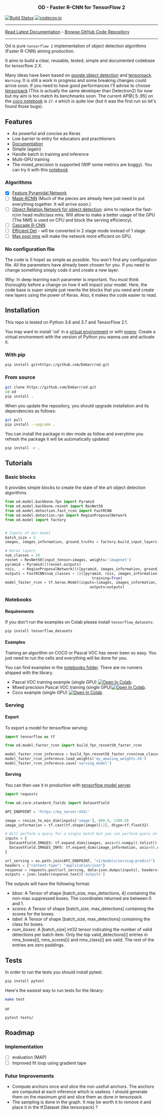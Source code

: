 <h3 align="center">
<p>OD - Faster R-CNN for TensorFlow 2
</h3>

[![Build Status](https://img.shields.io/travis/TheAlgorithms/Python.svg?label=Travis%20CI&logo=travis&style=flat-square)](https://travis-ci.com/EmGarr/od)
[![codecov.io](https://codecov.io/gh/EmGarr/od/coverage.svg?branch=master)](https://codecov.io/gh/EmGarr/od/?branch=master)
_________________

[Read Latest Documentation](https://emgarr.github.io/od/) - [Browse GitHub Code Repository](https://github.com/EmGarr/od)
_________________


Od is pure `tensorflow 2` implementation of object detection algorithms (Faster R-CNN) aiming production.

It aims to build a clear, reusable, tested, simple and documented codebase for tensorflow 2.X.

Many ideas have been based on [google object detection](https://github.com/tensorflow/models/tree/master/research/object_detection) and [tensorpack](https://github.com/tensorpack/tensorpack/tree/master/examples/FasterRCNN).
 `Warning`: It is still a work in progress and some breaking changes could arrive soon. If you need to have good performances I'll advise to choose [tensorpack](https://github.com/tensorpack/tensorpack/tree/master/examples/FasterRCNN) (This is actually the same developer than Detectron2) for now but my aim is too match its benchmarks soon. The current AP@[.5:.95] on the [coco notebook](https://colab.research.google.com/github/EmGarr/od/blob/master/notebooks/coco_training.ipynb) is `27.4` which is quite low (but it was the first run so let's found those bugs). 


## Features

- As powerful and concise as Keras
- Low barrier to entry for educators and practitioners
- [Documentation](https://emgarr.github.io/od/)
- Simple (again)
- Handle batch in training and inference
- Multi-GPU training
- The mixed_precision is supported (WIP some metrics are buggy). You can try it with this [notebook](https://colab.research.google.com/github/EmGarr/od/blob/master/notebooks/mixed_precision_pascal_voc_training_fpn50.ipynb)

### Algorithms

- [x] [Feature Pyramidal Network](https://arxiv.org/abs/1612.03144) 
- [ ] [Mask-RCNN](https://arxiv.org/abs/1703.06870) (Much of the pieces are already here just need to put everything together. It will arrive soon.)
- [ ] [Object Relation Network for object detection](https://arxiv.org/abs/1711.11575): aims to replace the fast-rcnn head multiclass nms. Will allow to make a better usage of the GPU (The NMS is used on CPU and block the serving efficiency).
- [ ] [Cascade R-CNN](https://arxiv.org/abs/1906.09756)
- [ ] [Efficient Det](https://arxiv.org/pdf/1911.09070.pdf) - will be converted in 2 stage mode instead of 1 stage 
- [ ] [Max pool nms](http://openaccess.thecvf.com/content_CVPR_2019/papers/Cai_MaxpoolNMS_Getting_Rid_of_NMS_Bottlenecks_in_Two-Stage_Object_Detectors_CVPR_2019_paper.pdf) will make the network more efficient on GPU.

### No configuration file

The code is (I hope) as simple as possible. You won't find any configuration file. All the parameters have already been chosen for you. If you need to change something simply code it and create a new layer.

Why: In deep learning each parameter is important. You must think thoroughly before a change on how it will impact your model. Here, the code base is super simple just rewrite the blocks that you need and create new layers using the power of Keras. Also, it makes the code easier to read.

## Installation

This repo is tested on Python 3.6 and 3.7 and TensorFlow 2.1.

You may want to install 'od' in a [virtual environment](https://docs.python.org/3/library/venv.html) or with [pyenv](https://github.com/pyenv/pyenv). Create a virtual environment with the version of Python you wanna use and activate it.

### With pip

```bash
pip install git+https://github.com/EmGarr/od.git
```

### From source

```bash
git clone https://github.com/EmGarr/od.git
cd od 
pip install .
```

When you update the repository, you should upgrade installation and its dependencies as follows:

```bash
git pull
pip install --upgrade .
```

You can install the package in dev mode as follow and everytime you refresh the package it will be automatically updated:

```bash
pip install -e .
```

## Tutorials

### Basic blocks

It provides simple blocks to create the state of the art object detection algorithms.

```python
from od.model.backbone.fpn import Pyramid
from od.model.backbone.resnet import ResNet50
from od.model.detection.fast_rcnn import FastRCNN
from od.model.detection.rpn import RegionProposalNetwork
from od.model import factory


# Inputs of our model
batch_size = 2
images, images_information, ground_truths = factory.build_input_layers(training=True, batch_size=batch_size)

# Keras layers
num_classes = 20
resnet = ResNet50(input_tensor=images, weights='imagenet')
pyramid = Pyramid()(resnet.outputs)
rois, _ = RegionProposalNetwork()([pyramid, images_information, ground_truths], training=True)
outputs = FastRCNN(num_classes + 1)([pyramid, rois, images_information, ground_truths],
                                        training=True)
model_faster_rcnn = tf.keras.Model(inputs=[images, images_information, ground_truths],
                                       outputs=outputs)
```

### Notebooks

#### Requirements

If you don't run the examples on Colab please install `tensorflow_datasets`:

```bash
pip install tensorflow_datasets
```

#### Examples

Training an algorithm on COCO or Pascal VOC has never been so easy. You just need to run the cells and everything will be done for you. 

You can find examples in the [notebooks folder](./notebooks). There are no runners shipped with the library.

- Pascal VOC training example (single GPU) [![Open In Colab](https://colab.research.google.com/assets/colab-badge.svg)](https://colab.research.google.com/github/EmGarr/od/blob/master/notebooks/pascal_voc_training_fpn50.ipynb).
- Mixed precision Pascal VOC training (single GPU)[![Open In Colab](https://colab.research.google.com/assets/colab-badge.svg)](https://colab.research.google.com/github/EmGarr/od/blob/master/notebooks/mixed_precision_pascal_voc_training_fpn50.ipynb).
- Coco example (single GPU) [![Open In Colab](https://colab.research.google.com/assets/colab-badge.svg)](https://colab.research.google.com/github/EmGarr/od/blob/master/notebooks/coco_training.ipynb).

### Serving

#### Export

To export a model for tensorflow serving:

```python
import tensorflow as tf

from od.model.faster_rcnn import build_fpn_resnet50_faster_rcnn

model_faster_rcnn_inference = build_fpn_resnet50_faster_rcnn(num_classes, None, training=False)
model_faster_rcnn_inference.load_weights('my_amazing_weights.h5')
model_faster_rcnn_inference.save('serving_model')
```

#### Serving
You can then use it in production with [tensorflow model server](https://www.tensorflow.org/tfx/serving/docker).

```python
import requests

from od.core.standard_fields import DatasetField

API_ENDPOINT = 'https://my_server:XXX/'

image = resize_to_min_dim(inputs['image'], 800.0, 1300.0)
image_information = tf.cast(tf.shape(image)[:2], dtype=tf.float32)

# Will perform a query for a single batch but you can perform query on batch
inputs = {
  DatasetField.IMAGES: tf.expand_dims(images, axis=0).numpy().tolist(),
  DatasetField.IMAGES_INFO: tf.expand_dims(image_information, axis=0).numpy().tolist(),
}

url_serving = os.path.join(API_ENDPOINT, "v1/models/serving:predict")
headers = {"content-type": "application/json"}
response = requests.post(url_serving, data=json.dumps(inputs), headers=headers)
outputs = json.loads(response.text)['outputs']
```

The outputs will have the following format:

- *bbox*: A Tensor of shape [batch_size, max_detections, 4]
containing the non-max suppressed boxes. The coordinates returned are
between 0 and 1.
- *scores*: A Tensor of shape [batch_size, max_detections] containing
the scores for the boxes.
- *label*: A Tensor of shape [batch_size, max_detections] 
containing the class for boxes.
- *num_boxes*: A [batch_size] int32 tensor indicating the number of
valid detections per batch item. Only the top valid_detections[i] entries
in nms_boxes[i], nms_scores[i] and nms_class[i] are valid. The rest of the
entries are zero paddings.


## Tests

In order to run the tests you should install pytest.

```bash
pip install pytest
```

Here's the easiest way to run tests for the library:

```bash
make test
```

or

```bash
pytest tests/
```

## Roadmap

### Implementation

- [ ] evaluation (MAP)
- [ ] Improved fit loop using gradient tape

### Futur Improvements

- Compute anchors once and slice the non usefull anchors. The anchors are computed at each inference which is useless. I should generate them on the maximum grid and slice them as done in tensorpack.
- The sampling is done in the graph. It may be worth it to remove it and place it in the tf.Dataset (like tensorpack) ?
